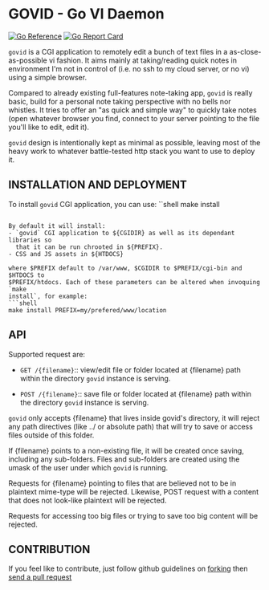 # GOVID - Go VI Daemon

[![Go Reference](https://pkg.go.dev/badge/github.com/pirmd/govid.svg)](https://pkg.go.dev/github.com/pirmd/govid)
[![Go Report Card](https://goreportcard.com/badge/github.com/pirmd/rvi)](https://goreportcard.com/report/github.com/pirmd/govid)

`govid` is a CGI application to remotely edit a bunch of text files in a
as-close-as-possible vi fashion. It aims mainly at taking/reading quick notes
in environment I'm not in control of (i.e. no ssh to my cloud server, or no vi)
using a simple browser.

Compared to already existing full-features note-taking app, `govid` is really
basic, build for a personal note taking perspective with no bells nor whistles.
It tries to offer an "as quick and simple way" to quickly take notes (open
whatever browser you find, connect to your server pointing to the file you'll
like to edit, edit it).

`govid` design is intentionally kept as minimal as possible, leaving most of
the heavy work to whatever battle-tested http stack you want to use to deploy
it. 

## INSTALLATION AND DEPLOYMENT
To install `govid` CGI application, you can use:
̀``shell
make install
```

By default it will install:
- `govid` CGI application to ${CGIDIR} as well as its dependant libraries so
  that it can be run chrooted in ${PREFIX}.
- CSS and JS assets in ${HTDOCS}

where $PREFIX default to /var/www, $CGIDIR to $PREFIX/cgi-bin and $HTDOCS to
$PREFIX/htdocs. Each of these parameters can be altered when invoquing `make
install`, for example:
```shell
make install PREFIX=my/prefered/www/location
```

## API
Supported request are:
+ `GET /{filename}`:: view/edit file or folder located at {filename} path
  within the directory `govid` instance is serving.

+ `POST /{filename}`:: save file or folder located at {filename} path within
  the directory `govid` instance is serving.

`govid` only accepts {filename} that lives inside govid's directory, it will
reject any path directives (like ../ or absolute path) that will try to save or
access files outside of this folder.

If {filename} points to a non-existing file, it will be created once saving,
including any sub-folders. Files and sub-folders are created using the umask of
the user under which `govid` is running.

Requests for {filename} pointing to files that are believed not to be in
plaintext mime-type will be rejected. Likewise, POST request with a content
that does not look-like plaintext will be rejected.

Requests for accessing too big files or trying to save too big content will be
rejected.

## CONTRIBUTION
If you feel like to contribute, just follow github guidelines on
[forking](https://help.github.com/articles/fork-a-repo/) then [send a pull
request](https://help.github.com/articles/creating-a-pull-request/)


[modeline]: # ( vim: set fenc=utf-8 spell spl=en: )
